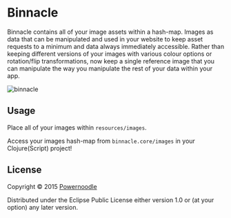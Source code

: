 # Binnacle

Binnacle contains all of your image assets within a hash-map. Images as data that can be manipulated and used in your website to keep asset requests to a minimum and data always immediately accessible. Rather than keeping different versions of your images with various colour options or rotation/flip transformations, now keep a single reference image that you can manipulate the way you manipulate the rest of your data within your app.

![binnacle](http://clojars.org/com.powernoodle/binnacle/latest-version.svg)

## Usage

Place all of your images within `resources/images`.

Access your images hash-map from `binnacle.core/images` in your Clojure(Script) project!

## License

Copyright © 2015 [Powernoodle](http://powernoodle.com)

Distributed under the Eclipse Public License either version 1.0 or (at
your option) any later version.
